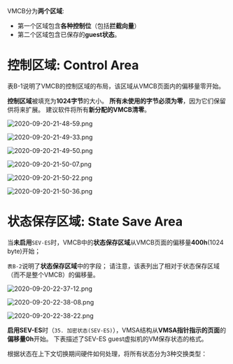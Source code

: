 
VMCB分为**两个区域**:
* 第一个区域包含**各种控制位**（包括**拦截向量**）
* 第二个区域包含已保存的**guest状态**。

# 控制区域: Control Area

表B-1说明了VMCB的控制区域的布局，该区域从VMCB页面内的偏移量零开始。 

**控制区域**被填充为**1024字节**的大小。 **所有未使用的字节必须为零**，因为它们保留供将来扩展。 建议软件将所有**新分配的VMCB清零**。

![2020-09-20-21-48-59.png](./images/2020-09-20-21-48-59.png)

![2020-09-20-21-49-33.png](./images/2020-09-20-21-49-33.png)

![2020-09-20-21-49-50.png](./images/2020-09-20-21-49-50.png)

![2020-09-20-21-50-07.png](./images/2020-09-20-21-50-07.png)

![2020-09-20-21-50-22.png](./images/2020-09-20-21-50-22.png)

![2020-09-20-21-50-36.png](./images/2020-09-20-21-50-36.png)

# 状态保存区域: State Save Area

当**未启用**`SEV-ES`时，VMCB中的**状态保存区域**从VMCB页面的偏移量**400h**(1024 byte)开始； 

`表B-2`说明了**状态保存区域**中的字段； 请注意，该表列出了相对于状态保存区域（而不是整个VMCB）的偏移量。

![2020-09-20-22-37-12.png](./images/2020-09-20-22-37-12.png)

![2020-09-20-22-38-08.png](./images/2020-09-20-22-38-08.png)

![2020-09-20-22-38-22.png](./images/2020-09-20-22-38-22.png)

**启用SEV-ES**时（`35. 加密状态(SEV-ES)`），VMSA结构从**VMSA指针指示的页面**的**偏移量0h**开始。 下表描述了SEV-ES guest虚拟机的VM保存状态的格式。

根据状态在上下文切换期间硬件如何处理，将所有状态分为3种交换类型：

